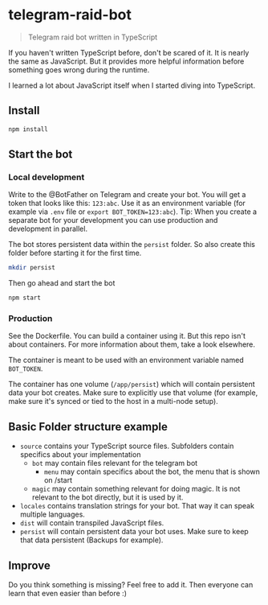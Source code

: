 # telegram-raid-bot

> Telegram raid bot written in TypeScript

If you haven't written TypeScript before, don't be scared of it.
It is nearly the same as JavaScript.
But it provides more helpful information before something goes wrong during the runtime.

I learned a lot about JavaScript itself when I started diving into TypeScript.

## Install

```bash
npm install
```

## Start the bot

### Local development

Write to the @BotFather on Telegram and create your bot.
You will get a token that looks like this: `123:abc`.
Use it as an environment variable (for example via `.env` file or `export BOT_TOKEN=123:abc`).
Tip: When you create a separate bot for your development you can use production and development in parallel.

The bot stores persistent data within the `persist` folder.
So also create this folder before starting it for the first time.

```bash
mkdir persist
```

Then go ahead and start the bot

```bash
npm start
```

### Production

See the Dockerfile.
You can build a container using it.
But this repo isn't about containers.
For more information about them, take a look elsewhere.

The container is meant to be used with an environment variable named `BOT_TOKEN`.

The container has one volume (`/app/persist`) which will contain persistent data your bot creates.
Make sure to explicitly use that volume (for example, make sure it's synced or tied to the host in a multi-node setup).

## Basic Folder structure example

- `source` contains your TypeScript source files. Subfolders contain specifics about your implementation
  - `bot` may contain files relevant for the telegram bot
    - `menu` may contain specifics about the bot, the menu that is shown on /start
  - `magic` may contain something relevant for doing magic. It is not relevant to the bot directly, but it is used by it.
- `locales` contains translation strings for your bot. That way it can speak multiple languages.
- `dist` will contain transpiled JavaScript files.
- `persist` will contain persistent data your bot uses. Make sure to keep that data persistent (Backups for example).

## Improve

Do you think something is missing?
Feel free to add it.
Then everyone can learn that even easier than before :)
